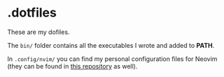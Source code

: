 # .dotfiles

These are my dofiles.

The `bin/` folder contains all the executables I wrote and added to **PATH**.

In `.config/nvim/` you can find my personal configuration files for Neovim (they can be found in [this repository](https://github.com/TommasoTarchi/neovim-config) as well).
